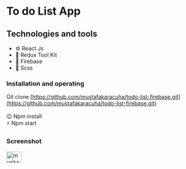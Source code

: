 
# To do List App 

## Technologies and tools

- ⚙️ React Js 
- 💾 Redux Tool Kit
- 🚐 Firebase
- 🎨 Scss


### Installation and operating

Git clone [https://github.com/mustafakaracuha/todo-list-firebase.git](https://github.com/mustafakaracuha/todo-list-firebase.git)
<br/>
<br/>
😉 Npm install <br/>
⚡️  Npm start 

### Screenshot

<img align="center" src="https://raw.githubusercontent.com/rahuldkjain/github-profile-readme-generator/master/src/images/icons/Social/twitter.svg" alt="muskaracuha" height="30" width="40" />
